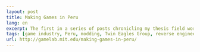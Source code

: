 ```yaml
---
layout: post
title: Making Games in Peru
lang: en
excerpt: The first in a series of posts chronicling my thesis field work in Lima researching the Peruvian video game industry.
tags: [game industry, Peru, modding, Twin Eagles Group, reverse engineering, learning networks]
url: http://gamelab.mit.edu/making-games-in-peru/
---
```


